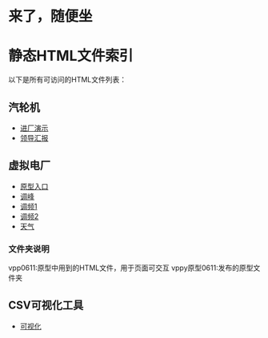 # 来了，随便坐
# 静态HTML文件索引
以下是所有可访问的HTML文件列表：
## 汽轮机
- [进厂演示](汽轮机0609/start.html)
- [领导汇报](汽轮机0609v2/start.html)
## 虚拟电厂
- [原型入口](vpp原型0611/start.html)
- [调峰](虚拟电厂调峰服务管理v1.html)
- [调频1](虚拟电厂调频服务v1.html)
- [调频2](虚拟电厂调频服务v2.html)
- [天气](weather_data.html)

### 文件夹说明
vpp0611:原型中用到的HTML文件，用于页面可交互
vppy原型0611:发布的原型文件夹

## CSV可视化工具
- [可视化](CSV数据可视化工具.html)